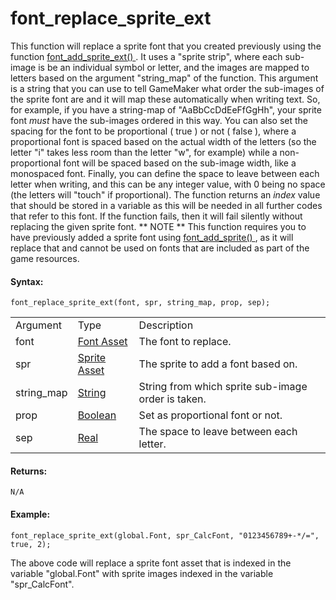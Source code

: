 # font_replace_sprite_ext

This function will replace a sprite font that you created previously
using the function [ font_add_sprite_ext() ](font_add_sprite_ext) .
It uses a "sprite strip", where each sub-image is be an individual
symbol or letter, and the images are mapped to letters based on the
argument "string_map" of the function. This argument is a string that
you can use to tell GameMaker what order the sub-images of the sprite
font are and it will map these automatically when writing text. So, for
example, if you have a string-map of "AaBbCcDdEeFfGgHh", your sprite
font *must* have the sub-images ordered in this way. You can also set
the spacing for the font to be proportional ( true ) or not ( false ),
where a proportional font is spaced based on the actual width of the
letters (so the letter "i" takes less room than the letter "w", for
example) while a non-proportional font will be spaced based on the
sub-image width, like a monospaced font. Finally, you can define the
space to leave between each letter when writing, and this can be any
integer value, with 0 being no space (the letters will "touch" if
proportional). The function returns an *index* value that should be
stored in a variable as this will be needed in all further codes that
refer to this font. If the function fails, then it will fail silently
without replacing the given sprite font. ** NOTE ** This function
requires you to have previously added a sprite font using [
font_add_sprite() ](font_add_sprite) , as it will replace that and
cannot be used on fonts that are included as part of the game resources.

#### Syntax:

``` gml
font_replace_sprite_ext(font, spr, string_map, prop, sep);
```

|            |                                                                            |                                                    |
|------------|----------------------------------------------------------------------------|----------------------------------------------------|
| Argument   | Type                                                                       | Description                                        |
| font       |  [Font Asset](../../../../../The_Asset_Editors/Fonts)                  | The font to replace.                               |
| spr        |  [Sprite Asset](../../../../../The_Asset_Editors/Sprites)              | The sprite to add a font based on.                 |
| string_map |  [String](../../../../../GameMaker_Language/GML_Overview/Data_Types)   | String from which sprite sub-image order is taken. |
| prop       |  [Boolean](../../../../../GameMaker_Language/GML_Overview/Data_Types)  | Set as proportional font or not.                   |
| sep        |  [Real](../../../../../GameMaker_Language/GML_Overview/Data_Types)     | The space to leave between each letter.            |

#### Returns:

``` gml
N/A
```

#### Example:

``` gml
font_replace_sprite_ext(global.Font, spr_CalcFont, "0123456789+-*/=", true, 2);
```

The above code will replace a sprite font asset that is indexed in the
variable "global.Font" with sprite images indexed in the variable
"spr_CalcFont".
